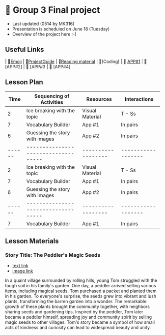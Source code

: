 # 📙 Group 3 Final project 
+ Last updated (0514 by MK316)
+ Presentation is scheduled on June 18 (Tuesday)
+ Overview of the project here :-)

## Useful Links
| 🔸[Emoji](https://gist.github.com/rxaviers/7360908) | 🔸[ProjectGuide](https://github.com/MK316/Spring2024/blob/main/DLTESOL/project/README.md) | 🔸[Reading material](https://raw.githubusercontent.com/MK316/Spring2024/main/DLTESOL/project/story03.txt) | 🔸[Coding] | 🔸 [APP#1](https://bori0824-ImageUnscrambling.hf.space)  | 🔸 [APP#2] | 🔸 [APP#3 | 🔸 [APP#4]

## Lesson Plan

|  Time |     Sequencing of Activities      |    Resources     |    Interactions   |
|-------|-----------------------------------|------------------| ------------------|
|   2   |    Ice breaking with the topic    | Visual Material  |       T - Ss      |
|   7   |        Vocabulary Builder         |       App #1     |      In pairs     |     
|   6   |  Guessing the story with images   |       App #2     |      In pairs     |  
|------ |-----------------------------------|------------------| ------------------|   
|   2   |    Ice breaking with the topic    | Visual Material  |       T - Ss      |
|   7   |        Vocabulary Builder         |       App #1     |      In pairs     |     
|   6   |  Guessing the story with images   |       App #2     |      In pairs     | 
|------ |-----------------------------------|------------------| ------------------|   
|   7   |        Vocabulary Builder         |       App #1     |      In pairs     |     


## Lesson Materials

### Story Title: The Peddler's Magic Seeds 
+ [text link](https://raw.githubusercontent.com/MK316/Spring2024/main/DLTESOL/project/story03.txt)
+ [image link](https://github.com/MK316/Spring2024/blob/main/DLTESOL/project/Story03.png)

**<Synopsis>**
In a quaint village surrounded by rolling hills, young Tom struggled with the tough soil in his family's garden. One day, a peddler arrived selling various items, including magical seeds. Tom purchased a packet and planted them in his garden. To everyone's surprise, the seeds grew into vibrant and lush plants, transforming the barren garden into a wonder. The remarkable growth of these plants brought the community together, with neighbors sharing seeds and gardening tips. Inspired by the peddler, Tom later became a peddler himself, spreading joy and community spirit by selling magic seeds to other villages. Tom's story became a symbol of how small acts of kindness and curiosity can lead to widespread beauty and unity.
